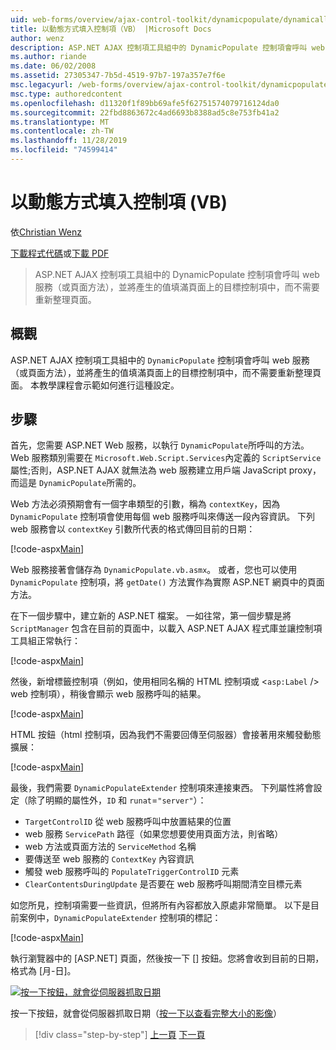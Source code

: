 ```yaml
---
uid: web-forms/overview/ajax-control-toolkit/dynamicpopulate/dynamically-populating-a-control-vb
title: 以動態方式填入控制項（VB） |Microsoft Docs
author: wenz
description: ASP.NET AJAX 控制項工具組中的 DynamicPopulate 控制項會呼叫 web 服務（或頁面方法），並將產生的值填滿至 t ... 的目標控制項
ms.author: riande
ms.date: 06/02/2008
ms.assetid: 27305347-7b5d-4519-97b7-197a357e7f6e
msc.legacyurl: /web-forms/overview/ajax-control-toolkit/dynamicpopulate/dynamically-populating-a-control-vb
msc.type: authoredcontent
ms.openlocfilehash: d11320f1f89bb69afe5f62751574079716124da0
ms.sourcegitcommit: 22fbd8863672c4ad6693b8388ad5c8e753fb41a2
ms.translationtype: MT
ms.contentlocale: zh-TW
ms.lasthandoff: 11/28/2019
ms.locfileid: "74599414"
---
```

# <a name="dynamically-populating-a-control-vb"></a>以動態方式填入控制項 (VB)

依[Christian Wenz](https://github.com/wenz)

[下載程式代碼](https://download.microsoft.com/download/d/8/f/d8f2f6f9-1b7c-46ad-9252-e1fc81bdea3e/dynamicpopulate0.vb.zip)或[下載 PDF](https://download.microsoft.com/download/b/6/a/b6ae89ee-df69-4c87-9bfb-ad1eb2b23373/dynamicpopulate0VB.pdf)

> ASP.NET AJAX 控制項工具組中的 DynamicPopulate 控制項會呼叫 web 服務（或頁面方法），並將產生的值填滿頁面上的目標控制項中，而不需要重新整理頁面。

## <a name="overview"></a>概觀

ASP.NET AJAX 控制項工具組中的 `DynamicPopulate` 控制項會呼叫 web 服務（或頁面方法），並將產生的值填滿頁面上的目標控制項中，而不需要重新整理頁面。 本教學課程會示範如何進行這種設定。

## <a name="steps"></a>步驟

首先，您需要 ASP.NET Web 服務，以執行 `DynamicPopulate`所呼叫的方法。 Web 服務類別需要在 `Microsoft.Web.Script.Services`內定義的 `ScriptService` 屬性;否則，ASP.NET AJAX 就無法為 web 服務建立用戶端 JavaScript proxy，而這是 `DynamicPopulate`所需的。

Web 方法必須預期會有一個字串類型的引數，稱為 `contextKey`，因為 `DynamicPopulate` 控制項會使用每個 web 服務呼叫來傳送一段內容資訊。 下列 web 服務會以 `contextKey` 引數所代表的格式傳回目前的日期：

[!code-aspx[Main](dynamically-populating-a-control-vb/samples/sample1.aspx)]

Web 服務接著會儲存為 `DynamicPopulate.vb.asmx`。 或者，您也可以使用 `DynamicPopulate` 控制項，將 `getDate()` 方法實作為實際 ASP.NET 網頁中的頁面方法。

在下一個步驟中，建立新的 ASP.NET 檔案。 一如往常，第一個步驟是將 `ScriptManager` 包含在目前的頁面中，以載入 ASP.NET AJAX 程式庫並讓控制項工具組正常執行：

[!code-aspx[Main](dynamically-populating-a-control-vb/samples/sample2.aspx)]

然後，新增標籤控制項（例如，使用相同名稱的 HTML 控制項或 &lt;`asp:Label` /&gt; web 控制項），稍後會顯示 web 服務呼叫的結果。

[!code-aspx[Main](dynamically-populating-a-control-vb/samples/sample3.aspx)]

HTML 按鈕（html 控制項，因為我們不需要回傳至伺服器）會接著用來觸發動態擴展：

[!code-aspx[Main](dynamically-populating-a-control-vb/samples/sample4.aspx)]

最後，我們需要 `DynamicPopulateExtender` 控制項來連接東西。 下列屬性將會設定（除了明顯的屬性外，`ID` 和 `runat`=`"server"`）：

- `TargetControlID` 從 web 服務呼叫中放置結果的位置
- web 服務 `ServicePath` 路徑（如果您想要使用頁面方法，則省略）
- web 方法或頁面方法的 `ServiceMethod` 名稱
- 要傳送至 web 服務的 `ContextKey` 內容資訊
- 觸發 web 服務呼叫的 `PopulateTriggerControlID` 元素
- `ClearContentsDuringUpdate` 是否要在 web 服務呼叫期間清空目標元素

如您所見，控制項需要一些資訊，但將所有內容都放入原處非常簡單。 以下是目前案例中，`DynamicPopulateExtender` 控制項的標記：

[!code-aspx[Main](dynamically-populating-a-control-vb/samples/sample5.aspx)]

執行瀏覽器中的 [ASP.NET] 頁面，然後按一下 [] 按鈕。您將會收到目前的日期，格式為 [月-日]。

[![按一下按鈕，就會從伺服器抓取日期](dynamically-populating-a-control-vb/_static/image2.png)](dynamically-populating-a-control-vb/_static/image1.png)

按一下按鈕，就會從伺服器抓取日期（[按一下以查看完整大小的影像](dynamically-populating-a-control-vb/_static/image3.png)）

> [!div class="step-by-step"]
> [上一頁](using-dynamicpopulate-with-a-user-control-and-javascript-cs.md)
> [下一頁](dynamically-populating-a-control-using-javascript-code-vb.md)
